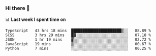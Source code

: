 ### Hi there 👋

<!--
**DBvc/DBvc** is a ✨ _special_ ✨ repository because its `README.md` (this file) appears on your GitHub profile.

Here are some ideas to get you started:

- 🔭 I’m currently working on ...
- 🌱 I’m currently learning ...
- 👯 I’m looking to collaborate on ...
- 🤔 I’m looking for help with ...
- 💬 Ask me about ...
- 📫 How to reach me: ...
- 😄 Pronouns: ...
- ⚡ Fun fact: ...
-->

📊 **Last week I spent time on**
<!--START_SECTION:waka-->
```text
TypeScript   43 hrs 18 mins  ██████████████████████▒░░   88.89 % 
SCSS         3 hrs 29 mins   █▓░░░░░░░░░░░░░░░░░░░░░░░   07.18 % 
JSON         1 hr 19 mins    ▓░░░░░░░░░░░░░░░░░░░░░░░░   02.72 % 
JavaScript   19 mins         ▒░░░░░░░░░░░░░░░░░░░░░░░░   00.67 % 
Python       7 mins          ░░░░░░░░░░░░░░░░░░░░░░░░░   00.25 % 
```
<!--END_SECTION:waka-->
